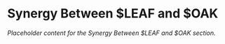 # Synergy Between \$LEAF and \$OAK

*Placeholder content for the Synergy Between \$LEAF and \$OAK section.*
